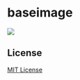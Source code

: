 # baseimage
[![](https://images.microbadger.com/badges/image/exelban/baseimage.svg)](https://microbadger.com/images/exelban/baseimage "Get your own image badge on microbadger.com")




## License
[MIT License](https://github.com/exelban/baseimage/blob/master/LICENSE)

